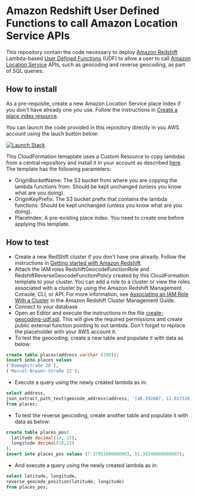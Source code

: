 # Amazon Redshift User Defined Functions to call Amazon Location Service APIs

This repository contain the code necessary to deploy [Amazon Redshift](https://github.com/fbdo/redshift-location-udf.git) Lambda-based [User Defined Functions](https://docs.aws.amazon.com/redshift/latest/dg/udf-creating-a-lambda-sql-udf.html) (UDF) to allow a user to call [Amazon Location Service](https://aws.amazon.com/location/) APIs, such as geocoding and reverse geocoding, as part of SQL queries.

## How to install

As a pre-requisite, create a new Amazon Location Service place index if you don't have already one you use. Follow the instructions in [Create a place index resource](https://docs.aws.amazon.com/location/latest/developerguide/create-place-index-resource.html).

You can launch the code provided in this repository directly in you AWS account using the lauch button below:

[![Launch Stack](https://s3.amazonaws.com/cloudformation-examples/cloudformation-launch-stack.png)](https://console.aws.amazon.com/cloudformation/home#/stacks/new?stackName=RedshiftUDFsforAmazonLocationService&templateURL=https://redshift-udf-als-dev.s3.eu-central-1.amazonaws.com/resources/cloudformation/create-lambda.yaml)

This CloudFormation temaplate uses a Custom Resource to copy lambdas from a central repository and install it in your account as described [here](https://aws.amazon.com/blogs/infrastructure-and-automation/deploying-aws-lambda-functions-using-aws-cloudformation-the-portable-way/). The template has the following parameters:

* OriginBucketName: The S3 bucket from where you are copying the lambda functions from. Should be kept unchanged (unless you know what are you doing).
* OriginKeyPrefix: The S3 bucket prefix that contains the lambda functions. Should be kept unchanged (unless you know what are you doing).
* PlaceIndex: A pre-existing place index. You need to create one before applying this template.

## How to test
* Create a new RedShift cluster if you don't have one already. Follow the instructions in [Getting started with Amazon Redshift](https://docs.aws.amazon.com/redshift/latest/gsg/getting-started.html).
* Attach the IAM roles RedshiftGeocodeFunctionRole and RedshiftReverseGeocodeFunctionPolicy created by this CloudFormation template to your cluster. You can add a role to a cluster or view the roles associated with a cluster by using the Amazon Redshift Management Console, CLI, or API. For more information, see [Associating an IAM Role With a Cluster](https://docs.aws.amazon.com/redshift/latest/mgmt/copy-unload-iam-role.html) in the Amazon Redshift Cluster Management Guide. 
* Connect to your database
* Open an Editor and execute the instructions in the file [create-geocoding-udf.sql](https://github.com/fbdo/redshift-location-udf/blob/master/udf/create-geocoding-udf.sql). This will give the required permissions and create public external function pointing to out lambda. Don't forget to replace the <AccountId> placeholder with your AWS account it.
* To test the geocoding, create a new table and populate it with data as below:

```sql
create table places(address varchar (200));
insert into places values 
('Domagkstraße 28'),
('Marcel-Breuer-Straße 12');
```
* Execute a query using the newly created lambda as in:

```sql
select address, 
json_extract_path_text(geocode_address(address, '[48.192087, 11.617126]','["DEU"]'), 'Label') as full_address
from places; 
```

* To test the reverse geocoding, create another table and populate it with data as below:

```sql
create table places_pos(
  latitude decimal(18, 15),
  longitude decimal(18,15)
);
insert into places_pos values (7.37951000000003, 51.38240000000007);
```

* And execute a query using the newly created lambda as in:

```sql
select latitude, longitude, 
reverse_geocode_position(latitude, longitude)
from places_pos; 
```
